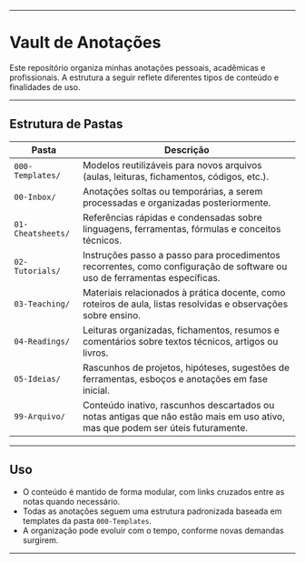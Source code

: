 
---

# Vault de Anotações

Este repositório organiza minhas anotações pessoais, acadêmicas e profissionais. A estrutura a seguir reflete diferentes tipos de conteúdo e finalidades de uso.

---

## Estrutura de Pastas

| Pasta                  | Descrição |
|------------------------|-----------|
| `000-Templates/`       | Modelos reutilizáveis para novos arquivos (aulas, leituras, fichamentos, códigos, etc.). |
| `00-Inbox/`            | Anotações soltas ou temporárias, a serem processadas e organizadas posteriormente. |
| `01-Cheatsheets/`      | Referências rápidas e condensadas sobre linguagens, ferramentas, fórmulas e conceitos técnicos. |
| `02-Tutorials/`        | Instruções passo a passo para procedimentos recorrentes, como configuração de software ou uso de ferramentas específicas. |
| `03-Teaching/`         | Materiais relacionados à prática docente, como roteiros de aula, listas resolvidas e observações sobre ensino. |
| `04-Readings/`         | Leituras organizadas, fichamentos, resumos e comentários sobre textos técnicos, artigos ou livros. |
| `05-Ideias/`           | Rascunhos de projetos, hipóteses, sugestões de ferramentas, esboços e anotações em fase inicial. |
| `99-Arquivo/`          | Conteúdo inativo, rascunhos descartados ou notas antigas que não estão mais em uso ativo, mas que podem ser úteis futuramente. |

---

## Uso

- O conteúdo é mantido de forma modular, com links cruzados entre as notas quando necessário.
- Todas as anotações seguem uma estrutura padronizada baseada em templates da pasta `000-Templates`.
- A organização pode evoluir com o tempo, conforme novas demandas surgirem.

---

